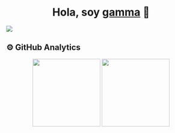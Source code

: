 <div align="center">
  <h1 align="center">Hola, soy <a href="https://github.com/gamma-ok" target="_blank">gamma</a> 👋</h1>
</div>

<img src="https://imgur.com/a/Bojnf6W">


## ⚙️ GitHub Analytics

<p align="center">
  <img height="180em" src="https://github-readme-stats.vercel.app/api?username=gamma-ok&show_icons=true&theme=radical" />
  <img height="180em" src="https://github-readme-stats.vercel.app/api/top-langs/?username=gamma-ok&layout=compact&theme=radical" />
</p>

<!--
**gamma-ok/gamma-ok** is a ✨ _special_ ✨ repository because its `README.md` (this file) appears on your GitHub profile.

Here are some ideas to get you started:

- 🔭 I’m currently working on ...
- 🌱 I’m currently learning ...
- 👯 I’m looking to collaborate on ...
- 🤔 I’m looking for help with ...
- 💬 Ask me about ...
- 📫 How to reach me: ...
- 😄 Pronouns: ...
- ⚡ Fun fact: ...
-->

